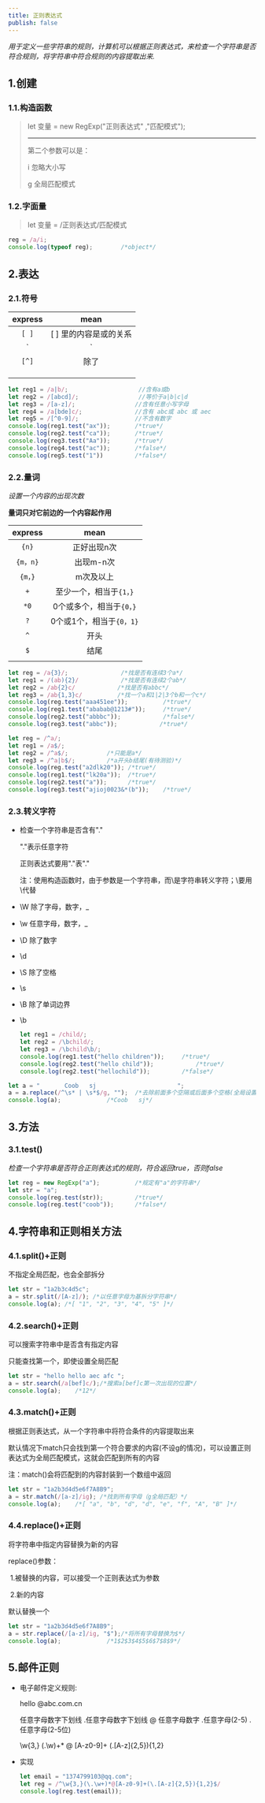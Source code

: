 ```yaml
---
title: 正则表达式
publish: false
---
```


*用于定义一些字符串的规则，计算机可以根据正则表达式，来检查一个字符串是否符合规则，将字符串中符合规则的内容提取出来.*



## 1.创建

### 1.1.构造函数

>let 变量 = new RegExp("正则表达式" ,"匹配模式");
>
>-------------------------
>
>第二个参数可以是：
>
>i 忽略大小写
>
>g 全局匹配模式

### 1.2.字面量

>let 变量 = /正则表达式/匹配模式

```js
reg = /a/i;
console.log(typeof reg);        /*object*/
```

## 2.表达

### 2.1.符号

| express |          mean          |
| :-----: | :--------------------: |
|  `[ ]`  | [ ] 里的内容是或的关系 |
|   `|`   |       表或的关系       |
|  `[^]`  |          除了          |
|         |                        |
|         |                        |
|         |                        |

```js
let reg1 = /a|b/;                    //含有a或b
let reg2 = /[abcd]/;                 //等价于a|b|c|d
let reg3 = /[a-z]/;                 //含有任意小写字母
let reg4 = /a[bde]c/;               //含有 abc或 abc 或 aec
let reg5 = /[^0-9]/;                //不含有数字
console.log(reg1.test("ax"));       /*true*/
console.log(reg2.test("ca"));       /*true*/
console.log(reg3.test("Aa"));       /*true*/
console.log(reg4.test("ac"));       /*false*/
console.log(reg5.test("1"))         /*false*/
```

### 2.2.量词 

*设置一个内容的出现次数*

**量词只对它前边的一个内容起作用**

| express  |           mean           |
| :------: | :----------------------: |
|  `{n}`   |       正好出现n次        |
| `{m，n}` |        出现m-n次         |
| `{m，}`  |        m次及以上         |
|   `+`    | 至少一个，相当于`{1，}`  |
|   `*0`   | 0个或多个，相当于`{0，}` |
|   `?`    | 0个或1个，相当于`{0，1}` |
|   `^`    |           开头           |
|   `$`    |           结尾           |
|          |                          |

```js
let reg = /a{3}/;               /*找是否有连续3个a*/
let reg1 = /(ab){2}/            /*找是否有连续2个ab*/
let reg2 = /ab{2}c/            /*找是否有abbc*/
let reg3 = /ab{1,3}c/		   /*找一个a和1|2|3个b和一个c*/
console.log(reg.test("aaa451ee"));          /*true*/
console.log(reg1.test("ababab@1213#"));     /*true*/
console.log(reg2.test("abbbc"));            /*false*/
console.log(reg3.test("abbc"));            /*true*/
```

```js
let reg = /^a/;
let reg1 = /a$/;
let reg2 = /^a$/;           /*只能是a*/
let reg3 = /^a|b$/;         /*a开头b结尾(有待测验)*/
console.log(reg.test("a2dlk20")); /*true*/
console.log(reg1.test("lk20a"));  /*true*/
console.log(reg2.test("a"));      /*true*/
console.log(reg3.test("ajioj0023&*(b"));    /*true*/
```

### 2.3.转义字符

* 检查一个字符串是否含有"."

  "."表示任意字符

  正则表达式要用"\."表"."

  注：使用构造函数时，由于参数是一个字符串，而\是字符串转义字符；\要用\\代替

* \W 除了字母，数字，_

* \w  任意字母，数字，_

* \D  除了数字

* \d

* \S  除了空格

* \s   

* \B  除了单词边界

* \b

  ```js
  let reg1 = /child/;
  let reg2 = /\bchild/;
  let reg3 = /\bchild\b/;
  console.log(reg1.test("hello children"));		/*true*/
  console.log(reg2.test("hello child"));			/*true*/
  console.log(reg2.test("hellochild"));			/*false*/
  ```

```js
let a = "       Coob   sj                       ";
a = a.replace(/^\s* | \s*$/g, "");  /*去除前面多个空隔或后面多个空格(全局设置)*/
console.log(a);             /*Coob   sj*/
```



## 3.方法

### 3.1.test()

*检查一个字符串是否符合正则表达式的规则，符合返回true，否则false*

```js
let reg = new RegExp("a");			/*规定有"a"的字符串*/
let str = "a";
console.log(reg.test(str));			/*true*/
console.log(reg.test("coob"));		/*false*/
```



## 4.字符串和正则相关方法

### 4.1.split()+正则

不指定全局匹配，也会全部拆分

```js
let str = "1a2b3c4d5c";
a = str.split(/[A-z]/);	/*以任意字母为基拆分字符串*/
console.log(a);	/*[ "1", "2", "3", "4", "5" ]*/
```

### 4.2.search()+正则

可以搜索字符串中是否含有指定内容

只能查找第一个，即使设置全局匹配

```js
let str = "hello hello aec afc ";
a = str.search(/a[bef]c/);/*搜索a[bef]c第一次出现的位置*/
console.log(a);    /*12*/
```

### 4.3.match()+正则

根据正则表达式，从一个字符串中将符合条件的内容提取出来

​		默认情况下match只会找到第一个符合要求的内容(不设g的情况)，可以设置正则表达式为全局匹配模式，这就会匹配到所有的内容

注：match()会将匹配到的内容封装到一个数组中返回

```js
let str = "1a2b3d4d5e6f7A8B9";
a = str.match(/[a-z]/ig); /*找到所有字母（g全局匹配）*/
console.log(a);    /*[ "a", "b", "d", "d", "e", "f", "A", "B" ]*/
```

### 4.4.replace()+正则

将字符串中指定内容替换为新的内容

replace()参数：

​			1.被替换的内容，可以接受一个正则表达式为参数

​			2.新的内容

默认替换一个

```js
let str = "1a2b3d4d5e6f7A8B9";
a = str.replace(/[a-z]/ig, "$");/*将所有字母替换为$*/
console.log(a);				/*1$2$3$4$5$6$7$8$9*/
```

## 5.邮件正则

* 电子邮件定义规则:

  hello @abc.com.cn

  任意字母数字下划线 .任意字母数字下划线 @ 任意字母数字 .任意字母(2-5) .任意字母(2-5位)

  \w{3,}                     (\.\w)+*                          @   [A-z0-9]+		(\.\[A-z]{2,5}){1,2}

* 实现

  ```js
  let email = "1374799103@qq.com";
  let reg = /^\w{3,}(\.\w+)*@[A-z0-9]+(\.[A-z]{2,5}){1,2}$/
  console.log(reg.test(email));
  ```

